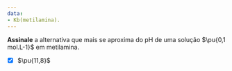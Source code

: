 ```yaml
---
data:
- Kb(metilamina).
---
```


**Assinale** a alternativa que mais se aproxima do pH de uma solução $\pu{0,1 mol.L-1}$ em metilamina.

- [x] $\pu{11,8}$
